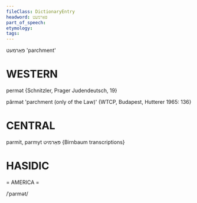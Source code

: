```yaml
---
fileClass: DictionaryEntry
headword: פּאַרמעט
part_of_speech: 
etymology: 
tags: 
---
```

פּאַרמעט
'parchment'

WESTERN
========

permət {Schnitzler, Prager Judendeutsch, 19}

părmət 'parchment (only of the Law)' {WTCP, Budapest, Hutterer 1965: 136}

CENTRAL
========

parmit, parmyt פּאַרמיט {Birnbaum transcriptions}

HASIDIC
=======
= AMERICA = 

/ˈparmət/